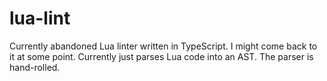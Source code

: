 # lua-lint

Currently abandoned Lua linter written in TypeScript. I might come back to it at some point. Currently just parses Lua code into an AST. The parser is hand-rolled.
